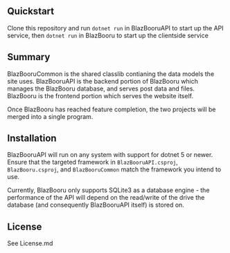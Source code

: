 ## Quickstart

Clone this repository and run `dotnet run` in BlazBooruAPI to start up the API service, then `dotnet run` in BlazBooru to start up the clientside service

## Summary

BlazBooruCommon is the shared classlib contianing the data models the site uses.
BlazBooruAPI is the backend portion of BlazBooru which manages the BlazBooru database, and serves post data and files.
BlazBooru is the frontend portion which serves the website itself.

Once BlazBooru has reached feature completion, the two projects will be merged into a single program.

## Installation

BlazBooruAPI will run on any system with support for dotnet 5 or newer. Ensure that the targeted framework in `BlazBooruAPI.csproj`, `BlazBooru.csproj`, and `BlazBooruCommon` match the framework you intend to use.

Currently, BlazBooru only supports SQLite3 as a database engine - the performance of the API will depend on the read/write of the drive the database (and consequently BlazBooruAPI itself) is stored on.

## License

See License.md
